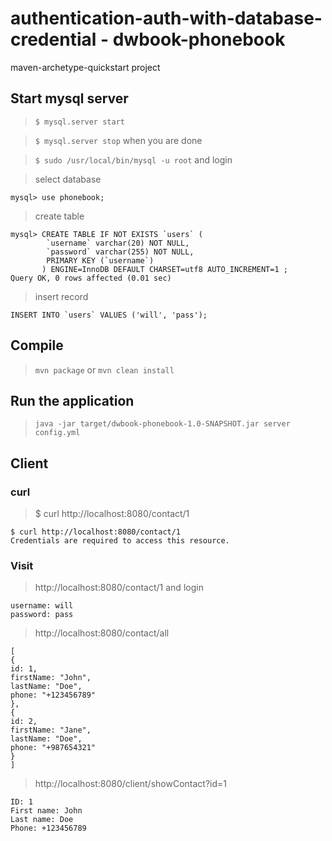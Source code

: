 # authentication-auth-with-database-credential - dwbook-phonebook

maven-archetype-quickstart project

## Start mysql server

> `$ mysql.server start`

> `$ mysql.server stop` when you are done

> `$ sudo /usr/local/bin/mysql -u root` and login

> select database

```
mysql> use phonebook;
```

> create table

```
mysql> CREATE TABLE IF NOT EXISTS `users` (
        `username` varchar(20) NOT NULL,
        `password` varchar(255) NOT NULL,
        PRIMARY KEY (`username`)
       ) ENGINE=InnoDB DEFAULT CHARSET=utf8 AUTO_INCREMENT=1 ;
Query OK, 0 rows affected (0.01 sec)
```

> insert record

```
INSERT INTO `users` VALUES ('will', 'pass');
```

## Compile

> `mvn package` or `mvn clean install`

## Run the application

> `java -jar target/dwbook-phonebook-1.0-SNAPSHOT.jar server config.yml`

## Client

### curl

> $ curl http://localhost:8080/contact/1

```
$ curl http://localhost:8080/contact/1
Credentials are required to access this resource.
```

### Visit

> http://localhost:8080/contact/1 and login

```
username: will
password: pass
```

> http://localhost:8080/contact/all

```
[
{
id: 1,
firstName: "John",
lastName: "Doe",
phone: "+123456789"
},
{
id: 2,
firstName: "Jane",
lastName: "Doe",
phone: "+987654321"
}
]
```

> http://localhost:8080/client/showContact?id=1

```
ID: 1
First name: John
Last name: Doe
Phone: +123456789
```
